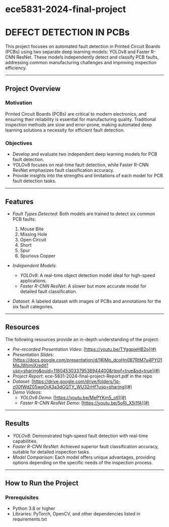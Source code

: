 # ece5831-2024-final-project
# DEFECT DETECTION IN PCBs
This project focuses on automated fault detection in Printed Circuit Boards (PCBs) using two separate deep learning models: YOLOv8 and Faster R-CNN ResNet. These models independently detect and classify PCB faults, addressing common manufacturing challenges and improving inspection efficiency.  

---

## Project Overview  

### Motivation  
Printed Circuit Boards (PCBs) are critical to modern electronics, and ensuring their reliability is essential for manufacturing quality. Traditional inspection methods are slow and error-prone, making automated deep learning solutions a necessity for efficient fault detection.  

### Objectives  
- Develop and evaluate two independent deep learning models for PCB fault detection.  
- YOLOv8 focuses on real-time fault detection, while Faster R-CNN ResNet emphasizes fault classification accuracy.  
- Provide insights into the strengths and limitations of each model for PCB fault detection tasks.  

---

## Features  
- *Fault Types Detected*: Both models are trained to detect six common PCB faults:  
  1. Mouse Bite  
  2. Missing Hole  
  3. Open Circuit  
  4. Short  
  5. Spur  
  6. Spurious Copper  

- *Independent Models*:  
  - *YOLOv8*: A real-time object detection model ideal for high-speed applications.  
  - *Faster R-CNN ResNet*: A slower but more accurate model for detailed fault classification.  

- *Dataset*: A labeled dataset with images of PCBs and annotations for the six fault categories.  

---

## Resources  
The following resources provide an in-depth understanding of the project:  
- *Pre-recorded Presentation Video*: [https://youtu.be/TYggpieHB2o](#)  
- *Presentation Slides*: [https://docs.google.com/presentation/d/1KlMo_dcoHn0B7RtM7u4PYO1MqJWtjmiX/edit?usp=sharing&ouid=118045303379538944400&rtpof=true&sd=true](#)  
- *Project Report*: ece-5831-2024-final-project-Report.pdf in the repo
- *Dataset*: [https://drive.google.com/drive/folders/1q-z00fWdZ05wqOrA3a3dGQTY_WU32rHf?usp=sharing](#)  
- *Demo Videos*:  
  - *YOLOv8 Demo*: [https://youtu.be/MePYKm5_otI](#)  
  - *Faster R-CNN ResNet Demo*: [https://youtu.be/5oRi_X5i1fA](#)  

---

## Results  
- *YOLOv8*: Demonstrated high-speed fault detection with real-time capabilities.  
- *Faster R-CNN ResNet*: Achieved superior fault classification accuracy, suitable for detailed inspection tasks.  
- *Model Comparison*: Each model offers unique advantages, providing options depending on the specific needs of the inspection process.  

---

## How to Run the Project  

### Prerequisites  
- Python 3.8 or higher  
- Libraries: PyTorch, OpenCV, and other dependencies listed in requirements.txt
